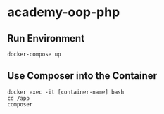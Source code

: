 # academy-oop-php

## Run Environment

```
docker-compose up
```

## Use Composer into the Container

```
docker exec -it [container-name] bash
cd /app
composer
```
